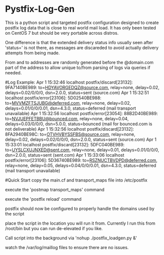 # Pystfix-Log-Gen
This is a python script and targeted postfix configuration designed to create postfix log data that is close to real world mail load. It has only been tested on CentOS 7 but should be very portable across distros.

One difference is that the extended delivery status info usually seen after 'status=<status>' is not there, as messages are discareded to avoid actually delivery attempts from being made.

From and to addresses are randomly generated before the @domain.com part of the address to allow unique to/from parsing of logs via queries if needed.

#Log Example:
Apr  1 15:32:46 localhost  postfix/discard[23132]: 9FA7140BE989: to=<HDYAVORGEDQZ@source.com>, relay=none, delay=0.02, delays=0.02/0/0/0, dsn=2.0.0, status=sent (source.com)
Apr  1 15:32:51 localhost postfix/error[23106]: 5D02540BE988: to=<MVVMZFTSJUBG@deferred.com>, relay=none, delay=0.02, delays=0.01/0/0/0.01, dsn=4.3.0, status=deferred (mail transport unavailable)
Apr  1 15:32:56 localhost postfix/error[23054]: 88B2D40BE989: to=<NVJUEPFETBBU@bounced.com>, relay=none, delay=0.04, delays=0.03/0/0/0, dsn=5.0.0, status=bounced (mail for bounced.com is not deliverable)
Apr  1 15:32:56 localhost postfix/discard[23132]: 8FA2940BE98C: to=<OTVHVBYSSFBS@source.com>, relay=none, delay=0.02, delays=0.02/0/0/0, dsn=2.0.0, status=sent (source.com)
Apr  1 15:33:01 localhost postfix/discard[23132]: 5DFC040BE989: to=<UYSLCXUJNXED@sent.com>, relay=none, delay=0.01, delays=0.01/0/0/0, dsn=2.0.0, status=sent (sent.com)
Apr  1 15:33:06 localhost postfix/error[23106]: 5D36740BE989: to=<RSZNUCTBVDPD@deferred.com>, relay=none, delay=0.05, delays=0.04/0/0/0.01, dsn=4.3.0, status=deferred (mail transport unavailable)

#Quick Start
copy the main.cf and transport_maps file into /etc/postfix

execute the 'postmap transport_maps' command

execute the 'postfix reload' command

postfix should now be configured to properly handle the domains used by the script

place the script in the location you will run it from. Currently I run this from /root/bin but you can run de-elevated if you like. 

Call script into the background via 'nohup ./postfix_loadgen.py &'

watch the /var/log/maillog files to ensure there are no issues.
